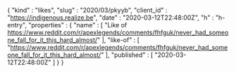 {
  "kind" : "likes",
  "slug" : "2020/03/pkyyb",
  "client_id" : "https://indigenous.realize.be",
  "date" : "2020-03-12T22:48:00Z",
  "h" : "h-entry",
  "properties" : {
    "name" : [ "Like of https://www.reddit.com/r/apexlegends/comments/fhfguk/never_had_someone_fall_for_it_this_hard_almost/" ],
    "like-of" : [ "https://www.reddit.com/r/apexlegends/comments/fhfguk/never_had_someone_fall_for_it_this_hard_almost/" ],
    "published" : [ "2020-03-12T22:48:00Z" ]
  }
}

